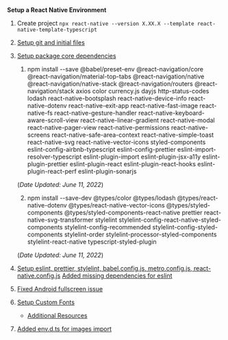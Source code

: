 **Setup a React Native Environment**

1. Create project `npx react-native --version X.XX.X --template react-native-template-typescript`
2. [Setup git and initial files](https://github.com/jeemercado/react-native-playground/commit/e5f9deb7a920786a0ae6680c568cdeb6da861a73)
3. [Setup package core dependencies](https://github.com/jeemercado/react-native-playground/commit/1e2a7357175be0b30d3f50884761a7afe0a157b8)

   1. npm install --save @babel/preset-env @react-navigation/core @react-navigation/material-top-tabs @react-navigation/native @react-navigation/native-stack @react-navigation/routers @react-navigation/stack axios color currency.js dayjs http-status-codes lodash react-native-bootsplash react-native-device-info react-native-dotenv react-native-exit-app react-native-fast-image react-native-fs react-native-gesture-handler react-native-keyboard-aware-scroll-view react-native-linear-gradient react-native-modal react-native-pager-view react-native-permissions react-native-screens react-native-safe-area-context react-native-simple-toast react-native-svg react-native-vector-icons styled-components eslint-config-airbnb-typescript eslint-config-prettier eslint-import-resolver-typescript eslint-plugin-import eslint-plugin-jsx-a11y eslint-plugin-prettier eslint-plugin-react eslint-plugin-react-hooks eslint-plugin-react-perf eslint-plugin-sonarjs

   (_Date Updated: June 11, 2022_)

   2. npm install --save-dev @types/color @types/lodash @types/react-native-dotenv @types/react-native-vector-icons @types/styled-components @types/styled-components-react-native prettier react-native-svg-transformer stylelint stylelint-config-react-native-styled-components stylelint-config-recommended stylelint-config-styled-components stylelint-order stylelint-processor-styled-components stylelint-react-native typescript-styled-plugin

   (_Date Updated: June 11, 2022_)

4. [Setup eslint, prettier, stylelint, babel.config.js, metro.config.js, react-native.config.js](https://github.com/jeemercado/react-native-playground/commit/68e7551a358a216f09dcab83fc30fc48d5d4d54e)
   [Added missing dependencies for eslint](https://github.com/jeemercado/react-native-playground/commit/64029c941e118df63648e2a24c9732a9a7b151ed)
5. [Fixed Android fullscreen issue](https://github.com/jeemercado/react-native-playground/commit/9e6c5bfa2fe0d534b443dd250a825542439da07a)
6. [Setup Custom Fonts](https://github.com/jeemercado/react-native-playground/commit/17607d6f762fbb2d86fa38f868c526c85faec0f5)
   - [Additional Resources](https://github.com/jsamr/react-native-font-demo)
7. [Added env.d.ts for images import]()
